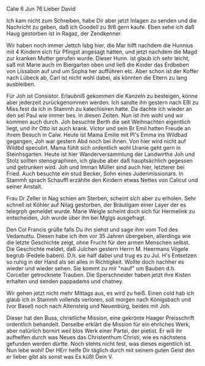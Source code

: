  Calw 6 Jun 76
Lieber David

Ich kam nicht zum Schreiben, habe Dir aber jetzt Inlagen zu senden und die Nachricht zu geben, daß ich Goodell zu 9/6 gern kaufe. Eben sehe ich daß Haug gestorben ist in Ragaz, der Zendkenner.

Wir haben noch immer Jettch Isbg hier, die Mar hilft nachdem die Hunnius mit 4 Kindern sich für Pfingst angesagt hatten, und jetzt nachdem die Magd zur kranken Mutter gerufen wurde. Dieser Hunn. ist glaub ich sehr leicht, saß mit Marie auch im Biergarten oben und ließ die Kinder das Erdbeben von Lissabon auf und um Sopha her aufführen etc. Aber schon ist der Koffer nach Lübeck ab, Carl ist nicht wohl dabei, als könnten die Eltern zu lang ausbleiben.

Für Joh ist Consistor. Erlaubniß gekommen die Kanzeln zu besteigen, könne aber jederzeit zurückgenommen werden. Ich sandte ihn gestern nach Eßl zu Miss.fest da ich in Stammh zu katechisiren hatte. Da dachte ich wieder an den sel Paul wie immer bes. in diesen Zeiten. Nun ist ihm wohl und wir kommen auch durch. Joh besuchte Berth die seit Weihnachten eigentlich liegt, und ihr Otto ist auch krank. Victor und sein Br Emil hatten Freude an ihrem Besuch in Calw. Heute ist Mama Emilie mit Pl's Emma ins Wildbad gegangen, Joh war gestern Abd noch bei ihnen. Von hier wird nicht auf Wildbd speculirt. Mama fühlt sich ordentlich wohl Uranie geht gern in Steinhsgarten. 
Heute ist hier Wanderversammlung der Landwirthe Joh und Stolz sollten stenographiren, ich glaube aber daß hauptsächlich gegessen und getrunken wird. Joh und Imman Müller sind auch hier, letzterer bei Fried. Auch besuchte ein stud Becker, Sohn eines Judenmissionars. In Stammh sprach Schauffl erzählte den Kindern etwas Nettes von Calicut und seiner Anstalt.

Frau Dr Zeller in Nag schien am Sterben, scheint sich aber zu erholen. Sehr schnell ist Köhler auf Nilag gestorben, der Bräutigam einer Layer der es telegrph gemeldet wurde. Marie Weigle scheint doch sich für Hermelink zu entscheiden, Joh wurde über ihn bei Mglgs ausgefragt.

Den Col Francis grüße falls Du ihn siehst und sage ihm vom Tod des Vedamuttu. Diesen habe ich ihm vor 35 Jahren übergeben, allerdings wie die letzte Geschichte zeigt, ohne Frucht für den armen Menschen selbst. 
Die Geschichte meldet, daß Julchen gestern Herrn M. Heermans Vögele begrub (Fedele baben). D.h. sie half dabei und trug es zu Jul. H's Entsetzen so ruhig in der Hand als sei alles in Richtigkeit. Wollte doch nachher es wieder und wieder sehen. Sie kommt zu mir "nauf" um Bauben d.h. Corceller getrocknete Trauben. Die Sperschneider haben jetzt ihre Kisten erhalten und senden pappadams und chatney.

Wir gehen jetzt nicht mehr Mittags aus, es wird zu heiß. Einen cold hab ich glaub ich in Stammh vollends verloren, soll morgen nach Königsbach und (vor Basel) noch nach Altensteig und Neuenbürg, beides mit Joh.

Dieser hat den Buss, christliche Mission, eine gekrönte Haager Preisschrift ordentlich behandelt. Derselbe erklärt die Mission für ein ehrliches Werk, aber natürlich bornirt weil blos Werk einer Partei, der pietist. Er will ihr aufhelfen durch was Neues das Christenthum Christi, wie es nächstens gefunden werden dürfte. Noch stehts nicht fest, was dieses eigentlich ist. 
Nun lebe wohl! Der HErr helfe Dir täglich durch mit seinem guten Geist den er lieber gibt als sonst was
 Es küßt Dein V.
